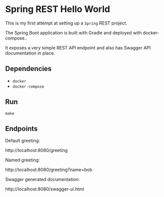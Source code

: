 # Spring REST Hello World

This is my first attempt at setting up a `Spring` REST project.

The Spring Boot application is built with Gradle and deployed with docker-compose..

It exposes a very simple REST API endpoint and also has Swagger API documentation in place.

## Dependencies

- `docker`
- `docker-compose`

## Run

`make`

## Endpoints

Default greeting:

http://localhost:8080/greeting

Named greeting:

http://localhost:8080/greeting?name=bob

Swagger generated documentation:

http://localhost:8080/swagger-ui.html

